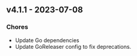## v4.1.1 - 2023-07-08

### Chores

* Update Go dependencies
* Update GoReleaser config to fix deprecations.
